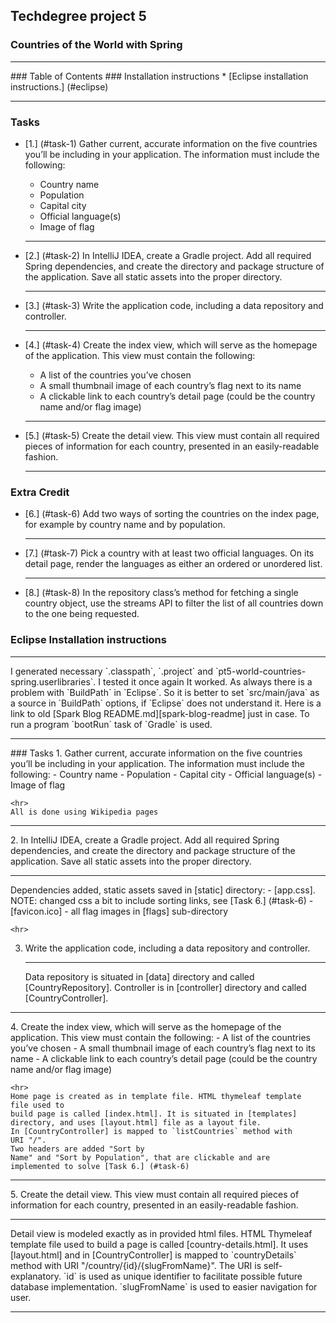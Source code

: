 ## Techdegree project 5
### Countries of the World with Spring
<hr>
### Table of Contents
### Installation instructions
* [Eclipse installation instructions.] (#eclipse)
<hr>

### Tasks
* [1.] (#task-1) Gather current, accurate information on the five countries 
    you’ll be including in your application. The information must include the 
    following:
    - Country name
    - Population
    - Capital city
    - Official language(s)
    - Image of flag
    
    <hr>
* [2.] (#task-2) In IntelliJ IDEA, create a Gradle project. Add all required 
    Spring dependencies, and create the directory and package structure of the 
    application. Save all static assets into the proper directory.
    <hr>
* [3.] (#task-3)  Write the application code, including a data repository 
    and controller. 
    <hr>
* [4.] (#task-4) Create the index view, which will serve as the homepage of the 
    application. This view must contain the following:
    - A list of the countries you’ve chosen
    - A small thumbnail image of each country’s flag next to its name
    - A clickable link to each country’s detail page 
       (could be the country name and/or flag image)
    
    <hr>
* [5.] (#task-5) Create the detail view. This view must contain all required 
    pieces of information for each country, presented in an easily-readable 
    fashion.
    <hr>
### Extra Credit    
* [6.] (#task-6) Add two ways of sorting the countries on the index page, 
    for example by country name and by population.
    <hr>
* [7.] (#task-7) Pick a country with at least two official languages. On its 
    detail page, render the languages as either an ordered or unordered list.
    <hr>
* [8.] (#task-8) In the repository class’s method for fetching a single 
    country object, use the streams API to filter the list of all countries 
    down to the one being requested.
<!--Links-->

<!--External URLs-->
[spark-blog-readme]: 
    https://github.com/nikiforov-alexander/pt4-spark-blog#eclipse "Spark Blog README"
<!--Directories-->
[resources]: 
    src/main/resources "/src/main/resources"
[static]: 
    src/main/resources/static "/src/main/resources/static"
[templates]: 
    src/main/resources/static/templates "/src/main/resources/static/templates"
<!-- Files in static -->
[app.css]: 
    src/main/resources/static/app.css "src/main/resources/static/app.css"
[favicon.ico]: 
    src/main/resources/static/favicon.ico "src/main/resources/static/favicon.ico"
[flags]: 
    src/main/resources/static/flags "/src/main/resources/static/flags"
[layout.html]: 
    src/main/resources/static/templates/layout.html "/src/main/resources/static/templates/layout.html"
[index.html]: 
    src/main/resources/static/templates/index.html "/src/main/resources/static/templates/index.html"
[error.html]: 
    src/main/resources/static/templates/error.html "/src/main/resources/static/templates/error.html"
[country-details.html]: 
    src/main/resources/static/templates/country-details.html "/src/main/resources/static/templates/country-details.html"
<!--Dirs and files in source folders-->
[data]: 
    src/main/java/com/teamtreehouse/countries/data "src/main/java/com/teamtreehouse/countries/data"
[controller]: 
    src/main/java/com/teamtreehouse/countries/controller "src/main/java/com/teamtreehouse/countries/controller"
[CountryController]: 
    src/main/java/com/teamtreehouse/countries/controller/CountryController.java "src/main/java/com/teamtreehouse/countries/controller/CountryController.java"
### Eclipse Installation instructions
<hr> <a id="eclipse"></a>
    I generated necessary `.classpath`, `.project` and 
    `pt5-world-countries-spring.userlibraries`. I tested it once again
    It worked. As always there is a problem with `BuildPath` in 
    `Eclipse`.
    So it is better to set `src/main/java` as a source in `BuildPath`
    options, if `Eclipse` does not understand it. Here is a link to old
    [Spark Blog README.md][spark-blog-readme] just in case. To run a 
    program `bootRun` task of `Gradle` is used.
<hr>
### Tasks
1. <a id="task-1"></a>
    Gather current, accurate information on the five countries you’ll 
    be including in your application. The information must include the 
    following:
    - Country name
    - Population
    - Capital city
    - Official language(s)
    - Image of flag
    
    <hr>
    All is done using Wikipedia pages
<hr>
2. <a id="task-2"></a>
    In IntelliJ IDEA, create a Gradle project. Add all required Spring 
    dependencies, and create the directory and package structure of 
    the application. Save all static assets into the proper directory.
    <hr>
    Dependencies added, static assets saved in [static] directory:
    - [app.css]. NOTE: changed css a bit to include sorting links, see
      [Task 6.] (#task-6)
    - [favicon.ico]
    - all flag images in [flags] sub-directory
    
    <hr>
3. <a id="task-3"></a>
   Write the application code, including a data repository and 
   controller. 
   <hr>
   Data repository is situated in [data] directory and 
   called [CountryRepository]. Controller is in [controller] directory
   and called [CountryController].
<hr>
4. <a id="task-4"></a> 
    Create the index view, which will serve as the homepage of the 
    application. This view must contain the following:
    - A list of the countries you’ve chosen
    - A small thumbnail image of each country’s flag next to its name
    - A clickable link to each country’s detail page 
       (could be the country name and/or flag image) 
       
    <hr>
    Home page is created as in template file. HTML thymeleaf template 
    file used to 
    build page is called [index.html]. It is situated in [templates] 
    directory, and uses [layout.html] file as a layout file. 
    In [CountryController] is mapped to `listCountries` method with
    URI "/".
    Two headers are added "Sort by
    Name" and "Sort by Population", that are clickable and are
    implemented to solve [Task 6.] (#task-6)
<hr>
5. <a id="task-5"></a> 
    Create the detail view. This view must contain all required 
    pieces of information for each country, presented in an easily-readable 
    fashion.
    <hr>
    Detail view is modeled exactly as in provided html files. HTML 
    Thymeleaf template file used to build a page is called
    [country-details.html]. It uses [layout.html] and in 
    [CountryController] is mapped to `countryDetails` method with
    URI "/country/{id}/{slugFromName}". The URI is self-explanatory.
    `id` is used as unique identifier to facilitate possible future
    database implementation. `slugFromName` is used to easier 
    navigation for user.
<hr>
